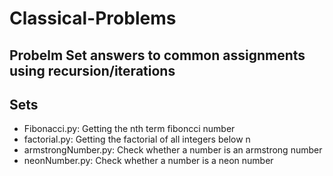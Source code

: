 # Classical-Problems
## Probelm Set answers to common assignments using recursion/iterations

## Sets
* Fibonacci.py: Getting the nth term fiboncci number
* factorial.py: Getting the factorial of all integers below n
* armstrongNumber.py: Check whether a number is an armstrong number
* neonNumber.py: Check whether a number is a neon number
